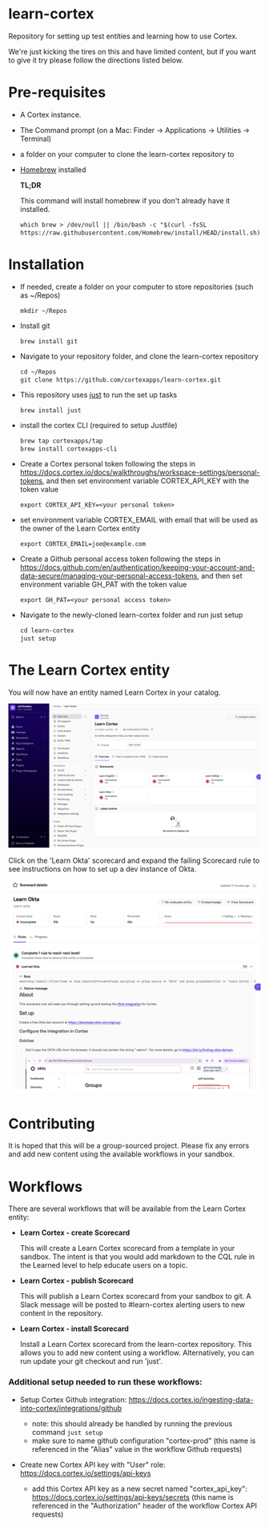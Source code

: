 # learn-cortex
Repository for setting up test entities and learning how to use Cortex.

We're just kicking the tires on this and have limited content, but if you want to give it try please follow
the directions listed below.

# Pre-requisites
- A Cortex instance.
- The Command prompt (on a Mac: Finder -> Applications -> Utilities -> Terminal)
- a folder on your computer to clone the learn-cortex repository to
- [Homebrew](https://brew.sh/) installed
    
    **TL;DR**

    This command will install homebrew if you don't already have it installed.
    ```
    which brew > /dev/null || /bin/bash -c "$(curl -fsSL https://raw.githubusercontent.com/Homebrew/install/HEAD/install.sh)"
    ```


# Installation
- If needed, create a folder on your computer to store repositories (such as ~/Repos)
  
    ```
    mkdir ~/Repos
    ```
- Install git

    ```
    brew install git
    ```

- Navigate to your repository folder, and clone the learn-cortex repository

    ```
    cd ~/Repos
    git clone https://github.com/cortexapps/learn-cortex.git
    ```

- This repository uses [just](https://github.com/casey/just) to run the set up tasks

    ```
    brew install just
    ```

- install the cortex CLI (required to setup Justfile)

    ```
    brew tap cortexapps/tap
    brew install cortexapps-cli
    ```

- Create a Cortex personal token following the steps in https://docs.cortex.io/docs/walkthroughs/workspace-settings/personal-tokens, and then set environment variable CORTEX_API_KEY with the token value

    ```
    export CORTEX_API_KEY=<your personal token>
    ```

- set environment variable CORTEX_EMAIL with email that will be used as the owner of the Learn Cortex entity

    ```
    export CORTEX_EMAIL=joe@example.com
    ```

- Create a Github personal access token following the steps in https://docs.github.com/en/authentication/keeping-your-account-and-data-secure/managing-your-personal-access-tokens, and then set environment variable GH_PAT with the token value

    ```
    export GH_PAT=<your personal access token>
    ```

- Navigate to the newly-cloned learn-cortex folder and run just setup

    ```
    cd learn-cortex
    just setup
    ```



# The Learn Cortex entity
You will now have an entity named Learn Cortex in your catalog. 

![image](./img/learn-cortex-entity.png)

Click on the 'Learn Okta' scorecard and expand the failing Scorecard rule
to see instructions on how to set up a dev instance of Okta.

![image](./img/learn-okta-scorecard.png)

# Contributing
It is hoped that this will be a group-sourced project.  Please fix any errors and add new content using the available workflows
in your sandbox.

# Workflows
There are several workflows that will be available from the Learn Cortex entity:
- **Learn Cortex - create Scorecard**

    This will create a Learn Cortex scorecard from a template in your sandbox.  The intent is that you would add markdown
    to the CQL rule in the Learned level to help educate users on a topic.

- **Learn Cortex - publish Scorecard**

    This will publish a Learn Cortex scorecard from your sandbox to git.
    A Slack message will be posted to #learn-cortex alerting users to new content in the repository.

- **Learn Cortex - install Scorecard**

    Install a Learn Cortex scorecard from the learn-cortex repository.  This allows you to add new content using a workflow.
    Alternatively, you can run update your git checkout and run 'just'.


### **Additional setup needed to run these workflows:**
- Setup Cortex Github integration: https://docs.cortex.io/ingesting-data-into-cortex/integrations/github
    - note: this should already be handled by running the previous command ```just setup```
    - make sure to name github configuration "cortex-prod" (this name is referenced in the "Alias" value in the workflow Github requests)
 
- Create new Cortex API key with "User" role: https://docs.cortex.io/settings/api-keys
    - add this Cortex API key as a new secret named "cortex_api_key": https://docs.cortex.io/settings/api-keys/secrets (this name is referenced in the "Authorization" header of the workflow Cortex API requests)
      


